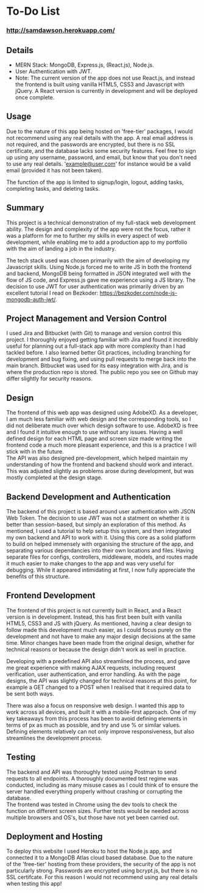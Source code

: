 # To-Do List  
### http://samdawson.herokuapp.com/

## Details  
* MERN Stack: MongoDB, Express.js, (React.js), Node.js.  
* User Authentication with JWT.  
* Note: The current version of the app does not use React.js, and instead the frontend is built using vanilla HTML5, CSS3 and Javascript with jQuery. A React version is currently in development and will be deployed once complete.

## Usage
Due to the nature of this app being hosted on 'free-tier' packages, I would not recommend using any real details with the app. A real email address is not required, and the passwords are encrypted, but there is no SSL certificate, and the database lacks some security features. Feel free to sign up using any username, password, and email, but know that you don't need to use any real details. 'example@user.com' for instance would be a valid email (provided it has not been taken).

The function of the app is limited to signup/login, logout, adding tasks, completing tasks, and deleting tasks.

## Summary
This project is a technical demonstration of my full-stack web development ability. The design and complexity of the app were not the focus, rather it was a platform for me to further my skills in every aspect of web development, while enabling me to add a production app to my portfolio with the aim of landing a job in the industry.

The tech stack used was chosen primarily with the aim of developing my Javascript skills. Using Node.js forced me to write JS in both the frontend and backend, MongoDB being formatted in JSON integrated well with the flow of JS code, and Express.js gave me experience using a JS library. The decision to use JWT for user authentication was primarily driven by an excellent tutorial I read on Bezkoder: https://bezkoder.com/node-js-mongodb-auth-jwt/.

## Project Management and Version Control
I used Jira and Bitbucket (with Git) to manage and version control this project. I thoroughly enjoyed getting familiar with Jira and found it incredibly useful for planning out a full-stack app with more complexity than I had tackled before. I also learned better Git practices, including branching for development and bug fixing, and using pull requests to merge back into the main branch. Bitbucket was used for its easy integration with Jira, and is where the production repo is stored. The public repo you see on Github may differ slightly for security reasons.

## Design
The frontend of this web app was designed using AdobeXD. As a developer, I am much less familiar with web design and the corresponding tools, so I did not deliberate much over which design software to use. AdobeXD is free and I found it intuitive enough to use without any issues. Having a well defined design for each HTML page and screen size made writing the frontend code a much more pleasant experience, and this is a practice I will stick with in the future.  
The API was also designed pre-development, which helped maintain my understanding of how the frontend and backend should work and interact. This was adjusted slightly as problems arose during development, but was mostly completed at the design stage.

## Backend Development and Authentication
The backend of this project is based around user authentication with JSON Web Token. The decision to use JWT was not a statment on whether it is better than session-based, but simply an exploration of this method. As mentioned, I used a tutorial to help setup this system, and then integrated my own backend and API to work with it. Using this core as a solid platform to build on helped immensely with organising the structure of the app, and separating various dependancies into their own locations and files. Having separate files for configs, controllers, middleware, models, and routes made it much easier to make changes to the app and was very useful for debugging. While it appeared intimidating at first, I now fully appreciate the benefits of this structure.

## Frontend Development
The frontend of this project is not currently built in React, and a React version is in development. Instead, this has first been built with vanilla HTML5, CSS3 and JS with jQuery. As mentioned, having a clear design to follow made this development much easier, as I could focus purely on the development and not have to make any major design decisions at the same time. Minor changes have been made from the original design, whether for technical reasons or because the design didn't work as well in practice.

Developing with a predefined API also streamlined the process, and gave me great experience with making AJAX requests, including request verification, user authentication, and error handling. As with the page designs, the API was slightly changed for technical reasons at this point, for example a GET changed to a POST when I realised that it required data to be sent both ways.

There was also a focus on responsive web design. I wanted this app to work across all devices, and built it with a mobile-first approach. One of my key takeaways from this process has been to avoid defining elements in terms of px as much as possible, and try and use % or similar values. Defining elements relatively can not only improve responsiveness, but also streamlines the development process.

## Testing
The backend and API was thoroughly tested using Postman to send requests to all endpoints. A thoroughly documented test regime was conducted, including as many misuse cases as I could think of to ensure the server handled everything properly without crashing or corrupting the database.  
The frontend was tested in Chrome using the dev tools to check the function on different screen sizes. Further tests would be needed across multiple browsers and OS's, but those have not yet been carried out.

## Deployment and Hosting
To deploy this website I used Heroku to host the Node.js app, and connected it to a MongoDB Atlas cloud based database. Due to the nature of the 'free-tier' hosting from these providers, the security of the app is not particularly strong. Passwords are encrypted using bcrypt.js, but there is no SSL certifcate. For this reason I would not recommend using any real details when testing this app!
